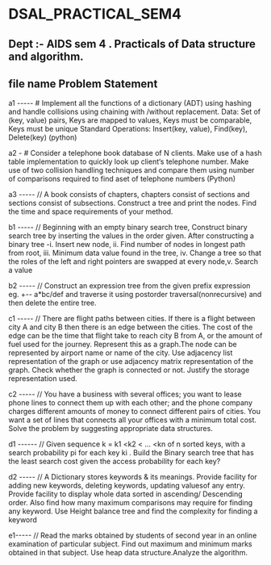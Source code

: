 # DSAL_PRACTICAL_SEM4
Dept :- AIDS sem 4 . 
Practicals of Data structure and algorithm.
----------------------------------------------------------------------------------------------------------------------------------
file name     Problem Statement
----------------------------------------------------------------------------------------------------------------------------------
a1 -----      # Implement all the functions of a dictionary (ADT) using hashing and handle collisions using chaining with /without replacement. Data: Set of (key, value) pairs, Keys are mapped to values, Keys must be comparable, Keys must be unique Standard Operations: Insert(key, value), Find(key), Delete(key) (python)
          
a2 -      # Consider a telephone book database of N clients. Make use of a hash table implementation to quickly look up client‘s telephone number. Make use of two collision handling techniques and compare them using number of comparisons required to find aset of telephone numbers (Python)
          
a3 -----      // A book consists of chapters, chapters consist of sections and sections consist of subsections. Construct a tree and print the nodes. Find the time and space requirements of your method.

b1 -----      // Beginning with an empty binary search tree,  Construct binary search tree by inserting the values in the order given.  After constructing a binary tree -i. Insert new node, ii. Find number of nodes in longest path from root, iii. Minimum data value found in the tree, iv. Change a tree so that the roles of the left and right pointers are swapped at every node,v. Search a value
                        
b2 -----       // Construct an expression tree from the given prefix expression eg. +-- a*bc/def and traverse it using postorder traversal(nonrecursive) and then delete the entire tree.

c1 -----       // There are flight paths between cities. If there is a flight between city A and city B then there is an edge between the cities. 
The cost of the edge can be the time that flight take to reach city B from A, or the amount of fuel used for the journey.  Represent this as a graph.The node can be represented by airport name or name of the city. Use adjacency list representation of the graph or use adjacency matrix representation of the graph.  Check whether the graph is connected or not. Justify the storage representation used.
                          
 c2 -----       // You have a business with several offices;  you want to lease phone lines to connect them up with each other;  and the phone company charges different amounts of money to connect different pairs of cities.  You want a set of lines that connects all your offices with a minimum total cost.  Solve the problem by suggesting appropriate data structures.
            
d1 ------        // Given sequence k = k1 <k2 < ... <kn of n sorted keys, with a search probability pi for each key ki . Build the Binary search tree that has the least search cost given the access probability for each key?
            
d2 -----        // A Dictionary stores keywords & its meanings. Provide facility
for adding new keywords, deleting keywords, updating valuesof any entry. Provide facility to display whole data sorted in ascending/ Descending order. Also find how many maximum comparisons may require for finding any keyword. Use Height balance tree and find the complexity for finding a keyword
            
e1-----         // Read the marks obtained by students of second year in an online examination of particular subject. Find out maximum and minimum marks obtained in that subject. Use heap data structure.Analyze the algorithm.

